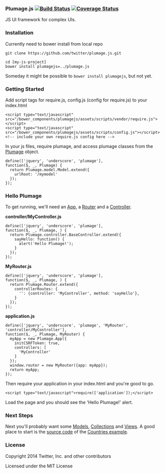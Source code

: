 ### Plumage.js [![Build Status](https://travis-ci.org/twitter/plumage.js.svg?branch=master)](https://travis-ci.org/twitter/plumage.js) [![Coverage Status](https://coveralls.io/repos/twitter/plumage.js/badge.png)](https://coveralls.io/r/twitter/plumage.js)
JS UI framework for complex UIs.

### Installation

Currently need to bower install from local repo

    git clone https://github.com/twitter/plumage.js.git

    cd [my-js-project]
    bower install plumagejs=../plumage.js

Someday it might be possible to `bower install plumagejs`, but not yet.

### Getting Started

Add script tags for require.js, config.js (config for require.js) to your index.html

    <script type="text/javascript" src="/bower_components/plumagejs/assets/scripts/vendor/require.js"></script>
    <script type="text/javascript" src="/bower_components/plumagejs/assets/scripts/config.js"></script>
    <!-- include your own require.js config here -->

In your js files, require plumage, and access plumage classes from the [Plumage](http://twitter.github.io/plumage.js/api/Plumage.html) object.

    define(['jquery', 'underscore', 'plumage'],
    function($, _, Plumage) {
      return Plumage.model.Model.extend({
        urlRoot: '/mymodel'
      });
    });

### Hello Plumage

To get running, we'll need an [App](http://twitter.github.io/plumage.js/api/Plumage.App.html), a [Router](http://twitter.github.io/plumage.js/api/Plumage.Router.html) and a [Controller](http://twitter.github.io/plumage.js/api/Plumage.controller.BaseController.html).

**controller/MyController.js**

    define(['jquery', 'underscore', 'plumage'],
    function($, _, Plumage, ) {
      return Plumage.controller.BaseController.extend({
        sayHello: function() {
          alert('Hello Plumage!');
        }
      });
    });

**MyRouter.js**

    define(['jquery', 'underscore', 'plumage'],
    function($, _, Plumage, ) {
      return Plumage.Router.extend({
        controllerRoutes: {
          '': {controller: 'MyController', method: 'sayHello'},
        }
      });
    });

**application.js**

    define(['jquery', 'underscore', 'plumage', 'MyRouter', 'controller/MyController'],
    function($, _, Plumage, MyRouter) {
      myApp = new Plumage.App({
        initCSRFToken: true,
        controllers: [
          'MyController'
        ]
      });
      window.router = new MyRouter({app: myApp});
      return myApp;
    });

Then require your application in your index.html and you're good to go.

    <script type="text/javascript">require(['application']);</script>

Load the page and you should see the 'Hello Plumage!' alert.

### Next Steps

Next you'll probably want some [Models](http://twitter.github.io/plumage.js/api/Plumage.model.Model.html), [Collections](http://twitter.github.io/plumage.js/api/Plumage.collection.Collection.html) and
[Views](http://twitter.github.io/plumage.js/api/Plumage.view.ModelView.html). A good place to start is the [source code](examples/countries.html) of the [Countries example](http://twitter.github.io/plumage.js/examples/countries).

### License

Copyright 2014 Twitter, Inc. and other contributors

Licensed under the MIT License



